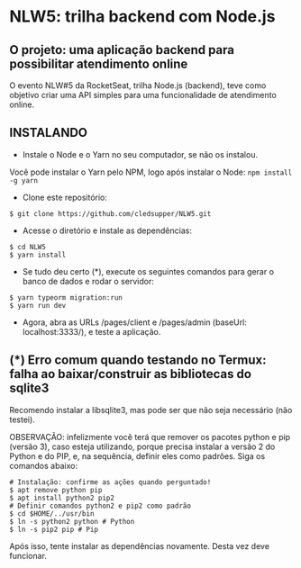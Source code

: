 # NLW5: trilha backend com Node.js

## O projeto: uma aplicação backend para possibilitar atendimento online

O evento NLW#5 da RocketSeat, trilha Node.js (backend), teve como objetivo criar uma API simples para uma funcionalidade de atendimento online.


## INSTALANDO

 * Instale o Node e o Yarn no seu computador, se não os instalou.

  Você pode instalar o Yarn pelo NPM, logo após instalar o Node: `npm install -g yarn`

 * Clone este repositório:

`$ git clone https://github.com/cledsupper/NLW5.git`

 * Acesse o diretório e instale as dependências:

  ```
  $ cd NLW5
  $ yarn install
  ```

 * Se tudo deu certo (*), execute os seguintes comandos para gerar o banco de dados e rodar o servidor:

  ```
  $ yarn typeorm migration:run
  $ yarn run dev
  ```

 * Agora, abra as URLs /pages/client e /pages/admin (baseUrl: localhost:3333/), e teste a aplicação.


## (*) Erro comum quando testando no Termux: falha ao baixar/construir as bibliotecas do sqlite3

Recomendo instalar a libsqlite3, mas pode ser que não seja necessário (não testei).

OBSERVAÇÃO: infelizmente você terá que remover os pacotes python e pip (versão 3), caso esteja utilizando, porque precisa instalar a versão 2 do Python e do PIP, e, na sequência, definir eles como padrões. Siga os comandos abaixo:

```
# Instalação: confirme as ações quando perguntado!
$ apt remove python pip
$ apt install python2 pip2
# Definir comandos python2 e pip2 como padrão
$ cd $HOME/../usr/bin
$ ln -s python2 python # Python
$ ln -s pip2 pip # Pip
```

Após isso, tente instalar as dependências novamente. Desta vez deve funcionar.

